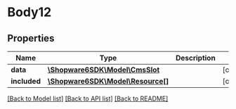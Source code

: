 # Body12

## Properties
Name | Type | Description | Notes
------------ | ------------- | ------------- | -------------
**data** | [**\Shopware6SDK\Model\CmsSlot**](CmsSlot.md) |  | [optional] 
**included** | [**\Shopware6SDK\Model\Resource[]**](Resource.md) |  | [optional] 

[[Back to Model list]](../../README.md#documentation-for-models) [[Back to API list]](../../README.md#documentation-for-api-endpoints) [[Back to README]](../../README.md)

